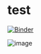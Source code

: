 # test
[![Binder](https://mybinder.org/badge_logo.svg)](https://mybinder.org/v2/gh/mitchellmcm27/test/main?labpath=model-run-1.ipynb)

![image](https://user-images.githubusercontent.com/14998294/142715476-bcc3cc4c-05af-4e4b-bd89-7d6d491bc6d8.png)

